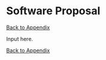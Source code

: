 # Software Proposal

[Back to Appendix](/appendices/appendix.md)

Input here.


[Back to Appendix](/appendices/appendix.md)